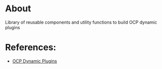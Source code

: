 # About 
Library of reusable components and utility functions to build OCP dynamic plugins


# References:
- [OCP Dynamic Plugins](https://github.com/openshift/console/tree/master/frontend/packages/console-dynamic-plugin-sdk)

